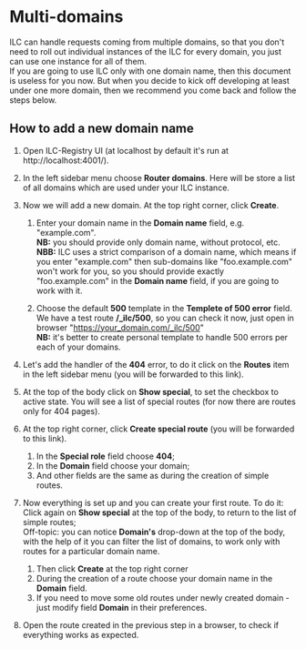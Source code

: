 # Multi-domains

ILC can handle requests coming from multiple domains, so that you don't need to roll out individual instances of the ILC for every domain, you just can use one instance for all of them.  
If you are going to use ILC only with one domain name, then this document is useless for you now. But when you decide to kick off developing at least under one more domain, then we recommend you come back and follow the steps below.

## How to add a new domain name

1. Open ILC-Registry UI (at localhost by default it's run at http://localhost:4001/).

1. In the left sidebar menu choose **Router domains**. Here will be store a list of all domains which are used under your ILC instance.

1. Now we will add a new domain. At the top right corner, click **Create**.

    1. Enter your domain name in the **Domain name** field, e.g. "example.com".  
    **NB:** you should provide only domain name, without protocol, etc.  
    **NBB:** ILC uses a strict comparison of a domain name, which means if you enter "example.com" then sub-domains like "foo.example.com" won't work for you, so you should provide exactly "foo.example.com" in the **Domain name** field, if you are going to work with it.

    1. Choose the default **500** template in the **Templete of 500 error** field. We have a test route **/_ilc/500**, so you can check it now, just open in browser "https://your_domain.com/_ilc/500"  
    **NB:** it's better to create personal template to handle 500 errors per each of your domains.

1. Let's add the handler of the **404** error, to do it click on the **Routes** item in the left sidebar menu (you will be forwarded to this link).

1. At the top of the body click on **Show special**, to set the checkbox to active state. You will see a list of special routes (for now there are routes only for 404 pages).

1. At the top right corner, click **Create special route** (you will be forwarded to this link).
    1. In the **Special role** field choose **404**;
    1. In the **Domain** field choose your domain;
    1. And other fields are the same as during the creation of simple routes.

1. Now everything is set up and you can create your first route. To do it:
Click again on **Show special** at the top of the body, to return to the list of simple routes;  
Off-topic: you can notice **Domain's** drop-down at the top of the body, with the help of it you can filter the list of domains, to work only with routes for a particular domain name.
    1. Then click **Create** at the top right corner
    1. During the creation of a route choose your domain name in the **Domain** field.
    1. If you need to move some old routes under newly created domain - just modify field **Domain** in their preferences.

1. Open the route created in the previous step in a browser, to check if everything works as expected.
